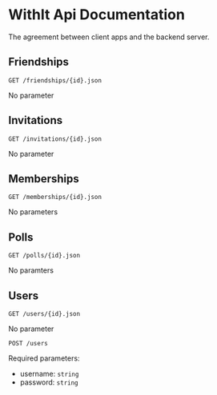 # WithIt Api Documentation

The agreement between client apps and the backend server.

## Friendships

    GET /friendships/{id}.json
    
No parameter

## Invitations

    GET /invitations/{id}.json
    
No parameter

## Memberships

    GET /memberships/{id}.json
    
No parameters

## Polls

    GET /polls/{id}.json

No paramters

## Users

    GET /users/{id}.json

No parameter    

    POST /users
  
Required parameters:

* username: `string`
* password: `string`
